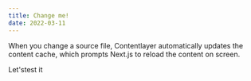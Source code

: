 ```yaml
---
title: Change me!
date: 2022-03-11
---
```


When you change a source file, Contentlayer automatically updates the content cache, which prompts Next.js to reload the content on screen.

Let'stest it